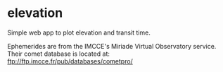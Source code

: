 # elevation
Simple web app to plot elevation and transit time.

Ephemerides are from the IMCCE's Miriade Virtual Observatory service.  Their comet database is located at: ftp://ftp.imcce.fr/pub/databases/cometpro/